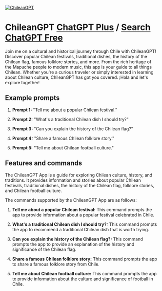 
[![ChileanGPT](https://files.oaiusercontent.com/file-yWfFb5D47jE02Z6CE2RtUq7t?se=2123-10-17T17%3A43%3A01Z&sp=r&sv=2021-08-06&sr=b&rscc=max-age%3D31536000%2C%20immutable&rscd=attachment%3B%20filename%3D0e0d57ad-f30e-4ef3-940c-8adf91af54d7.png&sig=dQH2qrvAcT/95b/CFYt8sVdyO8fQ3O%2BQzwwxeCgq14Y%3D)](https://chat.openai.com/g/g-XEfUyypDZ-chileangpt)

# ChileanGPT [ChatGPT Plus](https://chat.openai.com/g/g-XEfUyypDZ-chileangpt) / [Search ChatGPT Free](https://gptcall.net/index.html#/?search=ChileanGPT)

Join me on a cultural and historical journey through Chile with ChileanGPT! Discover popular Chilean festivals, traditional dishes, the history of the Chilean flag, famous folklore stories, and more. From the rich heritage of the Mapuche people to modern music, this app is your guide to all things Chilean. Whether you're a curious traveler or simply interested in learning about Chilean culture, ChileanGPT has got you covered. ¡Hola and let's explore together!

## Example prompts

1. **Prompt 1:** "Tell me about a popular Chilean festival."

2. **Prompt 2:** "What's a traditional Chilean dish I should try?"

3. **Prompt 3:** "Can you explain the history of the Chilean flag?"

4. **Prompt 4:** "Share a famous Chilean folklore story."

5. **Prompt 5:** "Tell me about Chilean football culture."


## Features and commands

The ChileanGPT App is a guide for exploring Chilean culture, history, and traditions. It provides information and stories about popular Chilean festivals, traditional dishes, the history of the Chilean flag, folklore stories, and Chilean football culture.

The commands supported by the ChileanGPT App are as follows:

1. **Tell me about a popular Chilean festival:** This command prompts the app to provide information about a popular festival celebrated in Chile.

2. **What's a traditional Chilean dish I should try?:** This command prompts the app to recommend a traditional Chilean dish that is worth trying.

3. **Can you explain the history of the Chilean flag?:** This command prompts the app to provide an explanation of the history and significance of the Chilean flag.

4. **Share a famous Chilean folklore story:** This command prompts the app to share a famous folklore story from Chile.

5. **Tell me about Chilean football culture:** This command prompts the app to provide information about the culture and significance of football in Chile.


